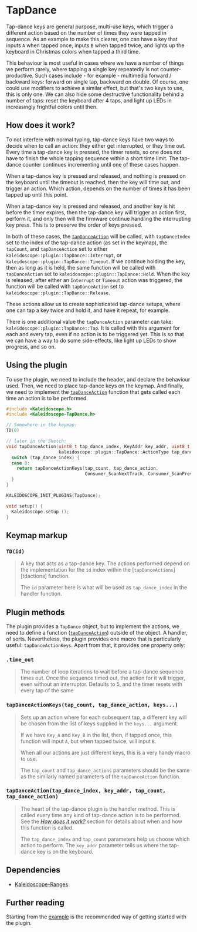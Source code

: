 # TapDance

Tap-dance keys are general purpose, multi-use keys, which trigger a different
action based on the number of times they were tapped in sequence. As an example
to make this clearer, one can have a key that inputs `A` when tapped once,
inputs `B` when tapped twice, and lights up the keyboard in Christmas colors
when tapped a third time.

This behaviour is most useful in cases where we have a number of things we
perform rarely, where tapping a single key repeatedly is not counter-productive.
Such cases include - for example - multimedia forward / backward keys: forward
on single tap, backward on double. Of course, one could use modifiers to achieve
a similar effect, but that's two keys to use, this is only one. We can also hide
some destructive functionality behind a number of taps: reset the keyboard after
4 taps, and light up LEDs in increasingly frightful colors until then.

## How does it work?

To not interfere with normal typing, tap-dance keys have two ways to decide when
to call an action: they either get interrupted, or they time out. Every time a
tap-dance key is pressed, the timer resets, so one does not have to finish the
whole tapping sequence within a short time limit. The tap-dance counter
continues incrementing until one of these cases happen.

When a tap-dance key is pressed and released, and nothing is pressed on the
keyboard until the timeout is reached, then the key will time out, and trigger
an action. Which action, depends on the number of times it has been tapped up
until this point.

When a tap-dance key is pressed and released, and another key is hit before the
timer expires, then the tap-dance key will trigger an action first, perform it,
and only then will the firmware continue handling the interrupting key press.
This is to preserve the order of keys pressed.

In both of these cases, the [`tapDanceAction`][tdaction] will be called, with
`tapDanceIndex` set to the index of the tap-dance action (as set in the keymap),
the `tapCount`, and `tapDanceAction` set to either
`kaleidoscope::plugin::TapDance::Interrupt`, or
`kaleidoscope::plugin::TapDance::Timeout`. If we continue holding the key, then
as long as it is held, the same function will be called with `tapDanceAction`
set to `kaleidoscope::plugin::TapDance::Hold`. When the key is released, after
either an `Interrupt` or `Timeout` action was triggered, the function will be
called with `tapDanceAction` set to `kaleidoscope::plugin::TapDance::Release`.

These actions allow us to create sophisticated tap-dance setups, where one can
tap a key twice and hold it, and have it repeat, for example.

There is one additional value the `tapDanceAction` parameter can take:
`kaleidoscope::plugin::TapDance::Tap`. It is called with this argument for each
and every tap, even if no action is to be triggered yet. This is so that we can
have a way to do some side-effects, like light up LEDs to show progress, and so
on.

## Using the plugin

To use the plugin, we need to include the header, and declare the behaviour
used. Then, we need to place tap-dance keys on the keymap. And finally, we need
to implement the [`tapDanceAction`][tdaction] function that gets called each
time an action is to be performed.

```c++
#include <Kaleidoscope.h>
#include <Kaleidoscope-TapDance.h>

// Somewhere in the keymap:
TD(0)

// later in the Sketch:
void tapDanceAction(uint8_t tap_dance_index, KeyAddr key_addr, uint8_t tap_count,
                    kaleidoscope::plugin::TapDance::ActionType tap_dance_action) {
  switch (tap_dance_index) {
  case 0:
    return tapDanceActionKeys(tap_count, tap_dance_action,
                              Consumer_ScanNextTrack, Consumer_ScanPreviousTrack);
  }
}

KALEIDOSCOPE_INIT_PLUGINS(TapDance);

void setup() {
  Kaleidoscope.setup ();
}
```

## Keymap markup

### `TD(id)`

> A key that acts as a tap-dance key. The actions performed depend on the
> implementation for the `id` index within the [`tapDanceActions`][tdactions]
> function.
>
> The `id` parameter here is what will be used as `tap_dance_index` in the
> handler function.

 [tdaction]: #tapdanceactiontapdanceindex-tapcount-tapdanceaction

## Plugin methods

The plugin provides a `TapDance` object, but to implement the actions, we need
to define a function ([`tapDanceAction`][tdaction]) outside of the object. A
handler, of sorts. Nevertheless, the plugin provides one macro that is
particularly useful: `tapDanceActionKeys`. Apart from that, it provides one
property only:

### `.time_out`

> The number of loop iterations to wait before a tap-dance sequence times out.
> Once the sequence timed out, the action for it will trigger, even without an
> interruptor. Defaults to 5, and the timer resets with every tap of the same

### `tapDanceActionKeys(tap_count, tap_dance_action, keys...)`

> Sets up an action where for each subsequent tap, a different key will be
> chosen from the list of keys supplied in the `keys...` argument.
>
> If we have `Key_A` and `Key_B` in the list, then, if tapped once, this
> function will input `A`, but when tapped twice, will input `B`.
>
> When all our actions are just different keys, this is a very handy macro to
> use.
>
> The `tap_count` and `tap_dance_actions` parameters should be the same as the
> similarly named parameters of the `tapDanceAction` function.

### `tapDanceAction(tap_dance_index, key_addr, tap_count, tap_dance_action)`

> The heart of the tap-dance plugin is the handler method. This is called every
> time any kind of tap-dance action is to be performed. See the
> *[How does it work?](#how-does-it-work)* section for details about when and
> how this function is called.
>
> The `tap_dance_index` and `tap_count` parameters help us choose which action
> to perform. The `key_addr` parameter tells us where the tap-dance key is
> on the keyboard.

## Dependencies

* [Kaleidoscope-Ranges](Kaleidoscope-Ranges.md)

## Further reading

Starting from the [example][plugin:example] is the recommended way of getting
started with the plugin.

 [plugin:example]: /examples/Keystrokes/TapDance/TapDance.ino
